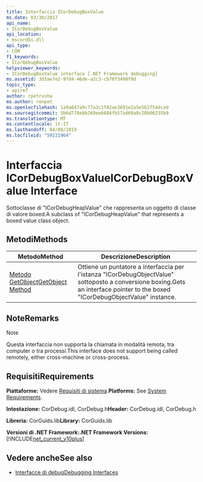 ```yaml
---
title: Interfaccia ICorDebugBoxValue
ms.date: 03/30/2017
api_name:
- ICorDebugBoxValue
api_location:
- mscordbi.dll
api_type:
- COM
f1_keywords:
- ICorDebugBoxValue
helpviewer_keywords:
- ICorDebugBoxValue interface [.NET Framework debugging]
ms.assetid: 3d3ae7e2-97d4-46de-a2c3-cb78f3490f9d
topic_type:
- apiref
author: rpetrusha
ms.author: ronpet
ms.openlocfilehash: 1a9a647a9c77a3c1f82ae3691e2a5e5b2f544cad
ms.sourcegitcommit: 5b6d778ebb269ee6684fb57ad69a8c28b06235b9
ms.translationtype: MT
ms.contentlocale: it-IT
ms.lasthandoff: 04/08/2019
ms.locfileid: "59221964"
---
```

# <a name="icordebugboxvalue-interface"></a><span data-ttu-id="f1a4d-102">Interfaccia ICorDebugBoxValue</span><span class="sxs-lookup"><span data-stu-id="f1a4d-102">ICorDebugBoxValue Interface</span></span>

<span data-ttu-id="f1a4d-103">Sottoclasse di "ICorDebugHeapValue" che rappresenta un oggetto di classe di valore boxed.</span><span class="sxs-lookup"><span data-stu-id="f1a4d-103">A subclass of "ICorDebugHeapValue" that represents a boxed value class object.</span></span>  
  
## <a name="methods"></a><span data-ttu-id="f1a4d-104">Metodi</span><span class="sxs-lookup"><span data-stu-id="f1a4d-104">Methods</span></span>  
  
|<span data-ttu-id="f1a4d-105">Metodo</span><span class="sxs-lookup"><span data-stu-id="f1a4d-105">Method</span></span>|<span data-ttu-id="f1a4d-106">Descrizione</span><span class="sxs-lookup"><span data-stu-id="f1a4d-106">Description</span></span>|  
|------------|-----------------|  
|[<span data-ttu-id="f1a4d-107">Metodo GetObject</span><span class="sxs-lookup"><span data-stu-id="f1a4d-107">GetObject Method</span></span>](../../../../docs/framework/unmanaged-api/debugging/icordebugboxvalue-getobject-method.md)|<span data-ttu-id="f1a4d-108">Ottiene un puntatore a interfaccia per l'istanza "ICorDebugObjectValue" sottoposto a conversione boxing.</span><span class="sxs-lookup"><span data-stu-id="f1a4d-108">Gets an interface pointer to the boxed "ICorDebugObjectValue" instance.</span></span>|  
  
## <a name="remarks"></a><span data-ttu-id="f1a4d-109">Note</span><span class="sxs-lookup"><span data-stu-id="f1a4d-109">Remarks</span></span>  
  
> [!NOTE]
>  <span data-ttu-id="f1a4d-110">Questa interfaccia non supporta la chiamata in modalità remota, tra computer o tra processi.</span><span class="sxs-lookup"><span data-stu-id="f1a4d-110">This interface does not support being called remotely, either cross-machine or cross-process.</span></span>  
  
## <a name="requirements"></a><span data-ttu-id="f1a4d-111">Requisiti</span><span class="sxs-lookup"><span data-stu-id="f1a4d-111">Requirements</span></span>  
 <span data-ttu-id="f1a4d-112">**Piattaforme:** Vedere [Requisiti di sistema](../../../../docs/framework/get-started/system-requirements.md).</span><span class="sxs-lookup"><span data-stu-id="f1a4d-112">**Platforms:** See [System Requirements](../../../../docs/framework/get-started/system-requirements.md).</span></span>  
  
 <span data-ttu-id="f1a4d-113">**Intestazione:** CorDebug.idl, CorDebug.h</span><span class="sxs-lookup"><span data-stu-id="f1a4d-113">**Header:** CorDebug.idl, CorDebug.h</span></span>  
  
 <span data-ttu-id="f1a4d-114">**Libreria:** CorGuids.lib</span><span class="sxs-lookup"><span data-stu-id="f1a4d-114">**Library:** CorGuids.lib</span></span>  
  
 **<span data-ttu-id="f1a4d-115">Versioni di .NET Framework:</span><span class="sxs-lookup"><span data-stu-id="f1a4d-115">.NET Framework Versions:</span></span>** [!INCLUDE[net_current_v10plus](../../../../includes/net-current-v10plus-md.md)]  
  
## <a name="see-also"></a><span data-ttu-id="f1a4d-116">Vedere anche</span><span class="sxs-lookup"><span data-stu-id="f1a4d-116">See also</span></span>

- [<span data-ttu-id="f1a4d-117">Interfacce di debug</span><span class="sxs-lookup"><span data-stu-id="f1a4d-117">Debugging Interfaces</span></span>](../../../../docs/framework/unmanaged-api/debugging/debugging-interfaces.md)
